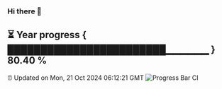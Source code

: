 ### Hi there 👋
⏳ Year progress { ████████████████████████▁▁▁▁▁▁ } 80.40 %
---
⏰ Updated on Mon, 21 Oct 2024 06:12:21 GMT
![Progress Bar CI](https://github.com/Moyi321/Moyi321/workflows/Progress%20Bar%20CI/badge.svg)
